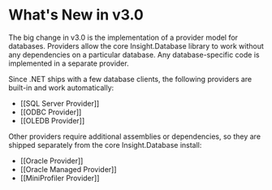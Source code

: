 # What's New in v3.0 #

The big change in v3.0 is the implementation of a provider model for databases. Providers allow the core Insight.Database library to work without any dependencies on a particular database. Any database-specific code is implemented in a separate provider.

Since .NET ships with a few database clients, the following providers are built-in and work automatically:

* [[SQL Server Provider]]
* [[ODBC Provider]]
* [[OLEDB Provider]]

Other providers require additional assemblies or dependencies, so they are shipped separately from the core Insight.Database install:

* [[Oracle Provider]]
* [[Oracle Managed Provider]]
* [[MiniProfiler Provider]]
